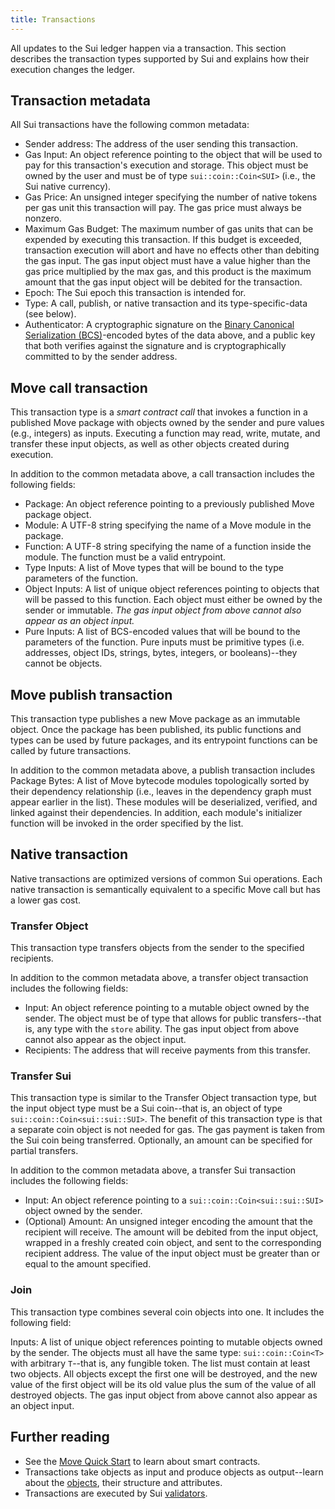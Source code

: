 ```yaml
---
title: Transactions
---
```


All updates to the Sui ledger happen via a transaction. This section describes the transaction types supported by Sui and explains how their execution changes the ledger.

## Transaction metadata

All Sui transactions have the following common metadata:
* Sender address: The address of the user sending this transaction.
* Gas Input: An object reference pointing to the object that will be used to pay for this transaction's execution and storage. This object must be owned by the user and must be of type `sui::coin::Coin<SUI>` (i.e., the Sui native currency).
* Gas Price: An unsigned integer specifying the number of native tokens per gas unit this transaction will pay. The gas price must always be nonzero.
* Maximum Gas Budget: The maximum number of gas units that can be expended by executing this transaction. If this budget is exceeded, transaction execution will abort and have no effects other than debiting the gas input. The gas input object must have a value higher than the gas price multiplied by the max gas, and this product is the maximum amount that the gas input object will be debited for the transaction.
* Epoch: The Sui epoch this transaction is intended for.
* Type: A call, publish, or native transaction and its type-specific-data (see below).
* Authenticator: A cryptographic signature on the [Binary Canonical Serialization (BCS)](https://docs.rs/bcs/latest/bcs/)-encoded bytes of the data above, and a public key that both verifies against the signature and is cryptographically committed to by the sender address.

## Move call transaction

This transaction type is a *smart contract call* that invokes a function in a published Move package with objects owned by the sender and pure values (e.g., integers) as inputs. Executing a function may read, write, mutate, and transfer these input objects, as well as other objects created during execution.

In addition to the common metadata above, a call transaction includes the following fields:
* Package: An object reference pointing to a previously published Move package object.
* Module: A UTF-8 string specifying the name of a Move module in the package.
* Function: A UTF-8 string specifying the name of a function inside the module. The function must be a valid entrypoint.
* Type Inputs: A list of Move types that will be bound to the type parameters of the function.
* Object Inputs: A list of unique object references pointing to objects that will be passed to this function. Each object must either be owned by the sender or immutable. *The gas input object from above cannot also appear as an object input.*
* Pure Inputs: A list of BCS-encoded values that will be bound to the parameters of the function. Pure inputs must be primitive types (i.e. addresses, object IDs, strings, bytes, integers, or booleans)--they cannot be objects.

## Move publish transaction

This transaction type publishes a new Move package as an immutable object. Once the package has been published, its public functions and types can be used by future packages, and its entrypoint functions can be called by future transactions.

In addition to the common metadata above, a publish transaction includes Package Bytes: A list of Move bytecode modules topologically sorted by their dependency relationship (i.e., leaves in the dependency graph must appear earlier in the list). These modules will be deserialized, verified, and linked against their dependencies. In addition, each module's initializer function will be invoked in the order specified by the list.

## Native transaction

Native transactions are optimized versions of common Sui operations. Each native transaction is semantically equivalent to a specific Move call but has a lower gas cost.

### Transfer Object

This transaction type transfers objects from the sender to the specified recipients.

In addition to the common metadata above, a transfer object transaction includes the following fields:

* Input: An object reference pointing to a mutable object owned by the sender. The object must be of type that allows for public transfers--that is, any type with the `store` ability. The gas input object from above cannot also appear as the object input.
* Recipients: The address that will receive payments from this transfer.

### Transfer Sui

This transaction type is similar to the Transfer Object transaction type, but the input object type must be a Sui coin--that is, an object of type `sui::coin::Coin<sui::sui::SUI>`. The benefit of this transaction type is that a separate coin object is not needed for gas. The gas payment is taken from the Sui coin being transferred.
Optionally, an amount can be specified for partial transfers.

In addition to the common metadata above, a transfer Sui transaction includes the following fields:

* Input: An object reference pointing to a `sui::coin::Coin<sui::sui::SUI>` object owned by the sender.
* (Optional) Amount: An unsigned integer encoding the amount that the recipient will receive. The amount will be debited from the input object, wrapped in a freshly created coin object, and sent to the corresponding recipient address. The value of the input object must be greater than or equal to the amount specified.

### Join

This transaction type combines several coin objects into one. It includes the following field:

Inputs: A list of unique object references pointing to mutable objects owned by the sender. The objects must all have the same type: `sui::coin::Coin<T>` with arbitrary `T`--that is, any fungible token. The list must contain at least two objects. All objects except the first one will be destroyed, and the new value of the first object will be its old value plus the sum of the value of all destroyed objects. The gas input object from above cannot also appear as an object input.

## Further reading

* See the [Move Quick Start](move.md) to learn about smart contracts.
* Transactions take objects as input and produce objects as output--learn about the [objects](objects.md), their structure and attributes.
* Transactions are executed by Sui [validators](../learn/architecture/validators.md).

